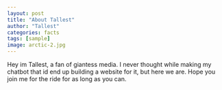 ```yaml
---
layout: post
title: "About Tallest"
author: "Tallest"
categories: facts
tags: [sample]
image: arctic-2.jpg
---
```


Hey im Tallest, a fan of giantess media. I never thought while making my chatbot that id end up building a website for it, but here we are. Hope you join me for the ride for as long as you can.
